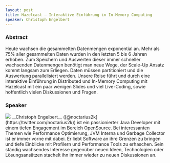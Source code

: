 ```yaml
---
layout: post
title: Hazelcast – Interaktive Einführung in In-Memory Computing
speaker: Christoph Engelbert
---
```


### Abstract

Heute wachsen die gesammelten Datenmengen exponential an. Mehr als 75% aller gesammelten Daten wurden in den letzten 5 bis 6 Jahren erhoben. Zum Speichern und Auswerten dieser immer schneller wachsenden Datenmengen benötigt man neue Wege, der Scale-Up Ansatz kommt langsam zum Erliegen. Daten müssen partitioniert und die Auswertung parallelisiert werden. Unsere Reise führt und durch eine interaktive Einführung in Distributed und In-Memory Computing mit Hazelcast mit ein paar wenigen Slides und viel Live-Coding, sowie hoffentlich vielen Diskussionen und Fragen.

### Speaker

<img src="/images/speaker/noctarius2k.jpg" class="speakerpic"/>
__Christoph Engelbert__ ([@noctarius2k](https://twitter.com/noctarius2k)) ist ein passionierter Java Developer mit einem tiefen Engagement im Bereich OpenSource. Bei interessanten Themen wie Performance Optimierung, JVM Interna und Garbage Collector ist er immer vorne mit dabei. Er liebt Software an ihre Grenzen zu bringen und tiefe Einblicke mit Profilern und Performance Tools zu erhaschen. Sein ständig wachsendes Interesse gegenüber neuen Ideen, Technologien oder Lösungsansätzen stachelt ihn immer wieder zu neuen Diskussionen an.
